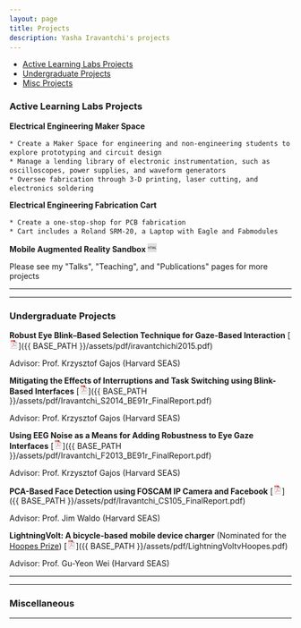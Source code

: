 ```yaml
---
layout: page
title: Projects
description: Yasha Iravantchi's projects
---
```


<div class="navbar">
    <div class="navbar-inner">
        <ul class="nav">
            <li><a href="#activelearninglabs">Active Learning Labs Projects</a></li>
            <li><a href="#old">Undergraduate Projects</a></li>
            <li><a href="#misc">Misc Projects</a></li>
        </ul>
    </div>
</div>


### <a name="activelearninglabs"></a>Active Learning Labs Projects

**Electrical Engineering Maker Space**
	
	* Create a Maker Space for engineering and non-engineering students to explore prototyping and circuit design
	* Manage a lending library of electronic instrumentation, such as oscilloscopes, power supplies, and waveform generators
	* Oversee fabrication through 3-D printing, laser cutting, and electronics soldering


**Electrical Engineering Fabrication Cart**

	* Create a one-stop-shop for PCB fabrication
	* Cart includes a Roland SRM-20, a Laptop with Eagle and Fabmodules


**Mobile Augmented Reality Sandbox**
[![html](/assets/icons16/html-icon.png)](https://www.seas.harvard.edu/news/2015/05/finding-problems-designing-solutions)

Please see my "Talks", "Teaching", and "Publications" pages for more projects

---



---

### <a name="old"></a>Undergraduate Projects

**Robust Eye Blink–Based Selection Technique for Gaze-Based Interaction**
[![pdf](/assets/icons16/pdf-icon.png)]({{ BASE_PATH }}/assets/pdf/iravantchichi2015.pdf)

Advisor: Prof. Krzysztof Gajos (Harvard SEAS)

**Mitigating the Effects of Interruptions and Task Switching using Blink-Based Interfaces**
[![pdf](/assets/icons16/pdf-icon.png)]({{ BASE_PATH }}/assets/pdf/Iravantchi_S2014_BE91r_FinalReport.pdf)

Advisor: Prof. Krzysztof Gajos (Harvard SEAS)

**Using EEG Noise as a Means for Adding Robustness to Eye Gaze Interfaces**
[![pdf](/assets/icons16/pdf-icon.png)]({{ BASE_PATH }}/assets/pdf/Iravantchi_F2013_BE91r_FinalReport.pdf)

Advisor: Prof. Krzysztof Gajos (Harvard SEAS)

**PCA-Based Face Detection using FOSCAM IP Camera and Facebook**
[![pdf](/assets/icons16/pdf-icon.png)]({{ BASE_PATH }}/assets/pdf/Iravantchi_CS105_FinalReport.pdf)

Advisor: Prof. Jim Waldo (Harvard SEAS)

**LightningVolt: A bicycle-based mobile device charger** (Nominated for the [Hoopes Prize](https://en.wikipedia.org/wiki/Thomas_T._Hoopes,_Class_of_1919,_Prize))
[![pdf](/assets/icons16/pdf-icon.png)]({{ BASE_PATH }}/assets/pdf/LightningVoltvHoopes.pdf)

Advisor: Prof. Gu-Yeon Wei (Harvard SEAS)


---

---

### <a name="misc"></a>Miscellaneous




---



